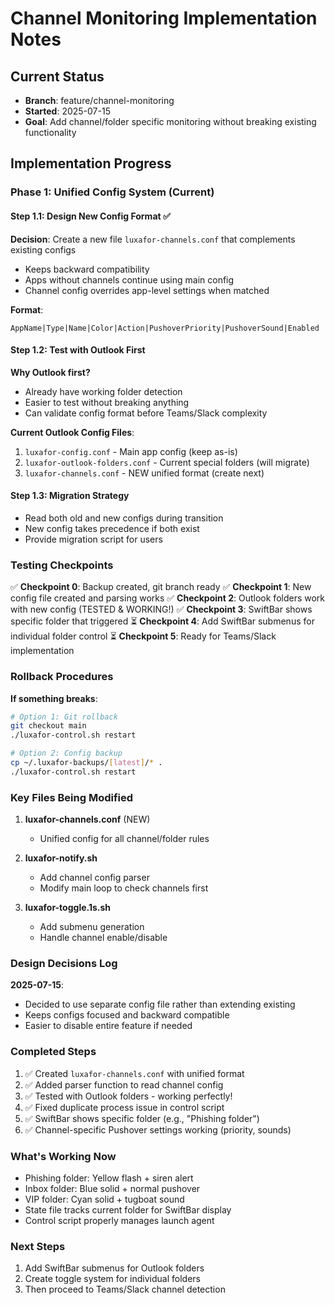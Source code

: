 # Channel Monitoring Implementation Notes

## Current Status
- **Branch**: feature/channel-monitoring
- **Started**: 2025-07-15
- **Goal**: Add channel/folder specific monitoring without breaking existing functionality

## Implementation Progress

### Phase 1: Unified Config System (Current)

#### Step 1.1: Design New Config Format ✅
**Decision**: Create a new file `luxafor-channels.conf` that complements existing configs
- Keeps backward compatibility
- Apps without channels continue using main config
- Channel config overrides app-level settings when matched

**Format**:
```
AppName|Type|Name|Color|Action|PushoverPriority|PushoverSound|Enabled
```

#### Step 1.2: Test with Outlook First
**Why Outlook first?**
- Already have working folder detection
- Easier to test without breaking anything
- Can validate config format before Teams/Slack complexity

**Current Outlook Config Files**:
1. `luxafor-config.conf` - Main app config (keep as-is)
2. `luxafor-outlook-folders.conf` - Current special folders (will migrate)
3. `luxafor-channels.conf` - NEW unified format (create next)

#### Step 1.3: Migration Strategy
- Read both old and new configs during transition
- New config takes precedence if both exist
- Provide migration script for users

### Testing Checkpoints

✅ **Checkpoint 0**: Backup created, git branch ready
✅ **Checkpoint 1**: New config file created and parsing works
✅ **Checkpoint 2**: Outlook folders work with new config (TESTED & WORKING!)
✅ **Checkpoint 3**: SwiftBar shows specific folder that triggered
⏳ **Checkpoint 4**: Add SwiftBar submenus for individual folder control
⏳ **Checkpoint 5**: Ready for Teams/Slack implementation

### Rollback Procedures

**If something breaks**:
```bash
# Option 1: Git rollback
git checkout main
./luxafor-control.sh restart

# Option 2: Config backup
cp ~/.luxafor-backups/[latest]/* .
./luxafor-control.sh restart
```

### Key Files Being Modified

1. **luxafor-channels.conf** (NEW)
   - Unified config for all channel/folder rules
   
2. **luxafor-notify.sh**
   - Add channel config parser
   - Modify main loop to check channels first
   
3. **luxafor-toggle.1s.sh**
   - Add submenu generation
   - Handle channel enable/disable

### Design Decisions Log

**2025-07-15**: 
- Decided to use separate config file rather than extending existing
- Keeps configs focused and backward compatible
- Easier to disable entire feature if needed

### Completed Steps
1. ✅ Created `luxafor-channels.conf` with unified format
2. ✅ Added parser function to read channel config  
3. ✅ Tested with Outlook folders - working perfectly!
4. ✅ Fixed duplicate process issue in control script
5. ✅ SwiftBar shows specific folder (e.g., "Phishing folder")
6. ✅ Channel-specific Pushover settings working (priority, sounds)

### What's Working Now
- Phishing folder: Yellow flash + siren alert
- Inbox folder: Blue solid + normal pushover
- VIP folder: Cyan solid + tugboat sound
- State file tracks current folder for SwiftBar display
- Control script properly manages launch agent

### Next Steps
1. Add SwiftBar submenus for Outlook folders
2. Create toggle system for individual folders
3. Then proceed to Teams/Slack channel detection